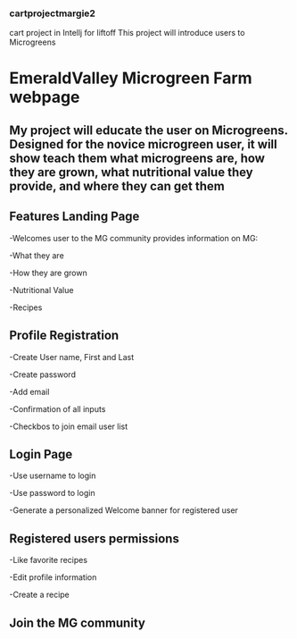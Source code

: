 ### cartprojectmargie2
cart project in Intellj for liftoff
This project will introduce users to Microgreens

# EmeraldValley Microgreen Farm webpage 

## My project will educate the user on Microgreens. Designed for the novice microgreen user, it will show teach them what microgreens are, how they are grown, what nutritional value they provide, and where they can get them

## Features Landing Page

  -Welcomes user to the MG community provides information on MG:

  -What they are

  -How they are grown

  -Nutritional Value

  -Recipes

## Profile Registration

  -Create User name, First and Last

  -Create password

  -Add email

  -Confirmation of all inputs

  -Checkbos to join email user list

## Login Page

  -Use username to login

  -Use password to login

  -Generate a personalized Welcome banner for registered user

## Registered users permissions

  -Like favorite recipes

  -Edit profile information

  -Create a recipe

## Join the MG community
